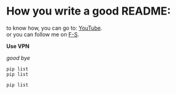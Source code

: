 
How you write a good README:
========


to know how, you can go to: [YouTube](https://youtube.com).  
or you can follow me on [F-S](file:///C:/Users/TOSHIBA/Desktop/MyDesktop/New%20Front-End%20Cuorse/index.html).  

**Use VPN**


*good bye*

`
pip list
`  
``
pip list
``  
```bash
pip list
```
